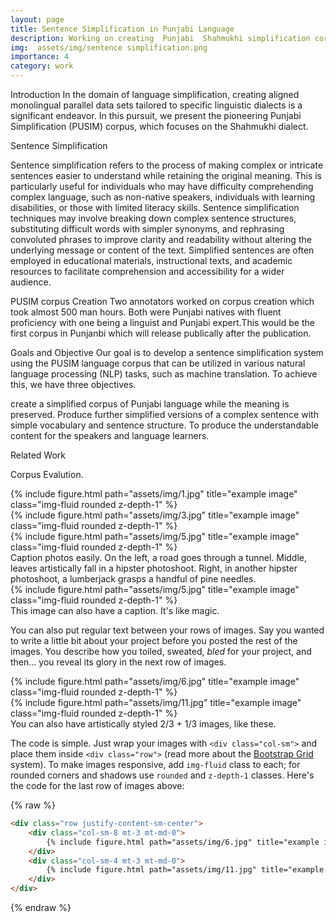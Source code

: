 ```yaml
---
layout: page
title: Sentence Simplification in Punjabi Language
description: Working on creating  Punjabi  Shahmukhi simplification corpus
img:  assets/img/sentence simplification.png
importance: 4
category: work
---
```


Introduction
In the domain of language simplification, creating aligned monolingual parallel
data sets tailored to specific linguistic dialects is a significant endeavor. In this
pursuit, we present the pioneering Punjabi Simplification (PUSIM) corpus, which
focuses on the Shahmukhi dialect.

Sentence Simplification 

Sentence simplification  refers to the process of making complex or intricate sentences easier to understand while retaining the original meaning. This is particularly useful for individuals who may have difficulty comprehending complex language, such as non-native speakers, individuals with learning disabilities, or those with limited literacy skills. Sentence simplification techniques may involve breaking down complex sentence structures, substituting difficult words with simpler synonyms, and rephrasing convoluted phrases to improve clarity and readability without altering the underlying message or content of the text. Simplified sentences are often employed in educational materials, instructional texts, and academic resources to facilitate comprehension and accessibility for a wider audience.

PUSIM corpus Creation 
Two annotators worked on corpus creation which took almost 500 man hours. Both were Punjabi natives with fluent proficiency with one being a linguist and Punjabi expert.This would be the first corpus in Punjanbi  which will release publically after the publication.

Goals and Objective
Our goal is to develop a sentence simplification system using the PUSIM language corpus that can be utilized in various natural language processing (NLP) tasks, such as machine translation. To achieve this, we have three objectives.

create a simplified corpus of Punjabi language while the meaning is preserved.
Produce further simplified versions of a complex sentence with simple vocabulary and sentence structure.
To produce the understandable content for the speakers and language learners.

Related Work 




Corpus Evalution.


<div class="row">
    <div class="col-sm mt-3 mt-md-0">
        {% include figure.html path="assets/img/1.jpg" title="example image" class="img-fluid rounded z-depth-1" %}
    </div>
    <div class="col-sm mt-3 mt-md-0">
        {% include figure.html path="assets/img/3.jpg" title="example image" class="img-fluid rounded z-depth-1" %}
    </div>
    <div class="col-sm mt-3 mt-md-0">
        {% include figure.html path="assets/img/5.jpg" title="example image" class="img-fluid rounded z-depth-1" %}
    </div>
</div>
<div class="caption">
    Caption photos easily. On the left, a road goes through a tunnel. Middle, leaves artistically fall in a hipster photoshoot. Right, in another hipster photoshoot, a lumberjack grasps a handful of pine needles.
</div>
<div class="row">
    <div class="col-sm mt-3 mt-md-0">
        {% include figure.html path="assets/img/5.jpg" title="example image" class="img-fluid rounded z-depth-1" %}
    </div>
</div>
<div class="caption">
    This image can also have a caption. It's like magic.
</div>

You can also put regular text between your rows of images.
Say you wanted to write a little bit about your project before you posted the rest of the images.
You describe how you toiled, sweated, *bled* for your project, and then... you reveal its glory in the next row of images.


<div class="row justify-content-sm-center">
    <div class="col-sm-8 mt-3 mt-md-0">
        {% include figure.html path="assets/img/6.jpg" title="example image" class="img-fluid rounded z-depth-1" %}
    </div>
    <div class="col-sm-4 mt-3 mt-md-0">
        {% include figure.html path="assets/img/11.jpg" title="example image" class="img-fluid rounded z-depth-1" %}
    </div>
</div>
<div class="caption">
    You can also have artistically styled 2/3 + 1/3 images, like these.
</div>


The code is simple.
Just wrap your images with `<div class="col-sm">` and place them inside `<div class="row">` (read more about the <a href="https://getbootstrap.com/docs/4.4/layout/grid/">Bootstrap Grid</a> system).
To make images responsive, add `img-fluid` class to each; for rounded corners and shadows use `rounded` and `z-depth-1` classes.
Here's the code for the last row of images above:

{% raw %}
```html
<div class="row justify-content-sm-center">
    <div class="col-sm-8 mt-3 mt-md-0">
        {% include figure.html path="assets/img/6.jpg" title="example image" class="img-fluid rounded z-depth-1" %}
    </div>
    <div class="col-sm-4 mt-3 mt-md-0">
        {% include figure.html path="assets/img/11.jpg" title="example image" class="img-fluid rounded z-depth-1" %}
    </div>
</div>
```
{% endraw %}
